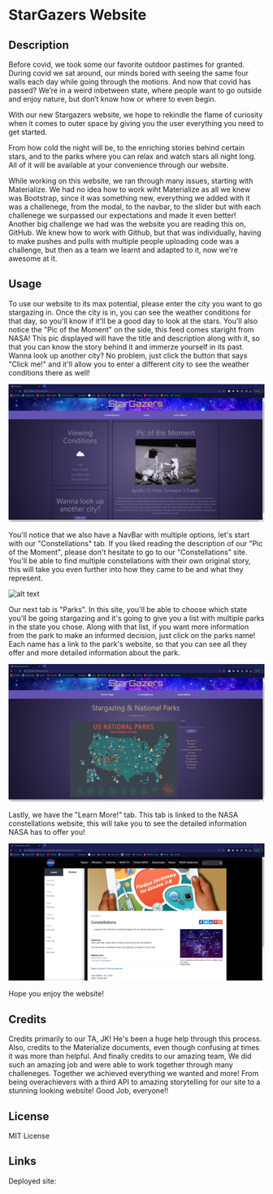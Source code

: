 # StarGazers Website

## Description

Before covid, we took some our favorite outdoor pastimes for granted. During covid we sat around, our minds bored with seeing the same four walls each day while going through the motions.
And now that covid has passed? We’re in a weird inbetween state, where people want to go outside and enjoy nature, but don’t know how or where to even begin.

With our new Stargazers website, we hope to rekindle the flame of curiosity when it comes to outer space by giving you the user everything you need to get started. 

From how cold the night will be, to the enriching stories behind certain stars, and to the parks where you can relax and watch stars all night long. 
All of it will be available at your convenience through our website.

While working on this website, we ran through many issues, starting with Materialize. We had no idea how to work wiht Materialize as all we knew was Bootstrap,
since it was something new, everything we added with it was a challenege, from the modal, to the navbar, to the slider but with each challenege we surpassed our
expectations and made it even better! Another big challenge we had was the website you are reading this on, GitHub. We knew how to work with Github, but that was
individually, having to make pushes and pulls with multiple people uploading code was a challenge, but then as a team we learnt and adapted to it, now we're awesome at it.

## Usage

To use our website to its max potential, please enter the city you want to go stargazing in. Once the city is in, you can see the weather conditions for that day, 
so you'll know if it'll be a good day to look at the stars. You'll also notice the "Pic of the Moment" on the side, this feed comes staright from NASA!
This pic displayed will have the title and description along with it, so that you can know the story behind it and immerze yourself in its past.
Wanna look up another city? No problem, just click the button that says "Click me!" and it'll allow you to enter a different city to see the weather conditions there as well!

![alt text](assets/images/homepage.png)

You'll notice that we also have a NavBar with multiple options, let's start with our "Constellations" tab.
If you liked reading the description of our "Pic of the Moment", please don't hesitate to go to our "Constellations" site.
You'll be able to find multiple constellations with their own original story, this will take you even further into how they came to be and what they represent.

![alt text](assets/images/constellations.png)

Our next tab is "Parks". In this site, you'll be able to choose which state you'll be going stargazing and it's going to give you a list with multiple parks 
in the state you chose. Along with that list, if you want more information from the park to make an informed decision, just click on the parks name!
Each name has a link to the park's website, so that you can see all they offer and more detailed information about the park.

![alt text](assets/images/parks.png)

Lastly, we have the "Learn More!" tab. This tab is linked to the NASA constellations website, this will take you to see the detailed information NASA has to offer you!

![alt text](assets/images/learnmore.png)

Hope you enjoy the website!

## Credits

Credits primarily to our TA, JK! He's been a huge help through this process. Also, credits to the Materialize documents, even though confusing at times it was more than helpful.
And finally credits to our amazing team, We did such an amazing job and were able to work together through many challeneges. Together we achieved everything we wanted and more!
From being overachievers with a third API to amazing storytelling for our site to a stunning looking website! Good Job, everyone!!

## License

MIT License

## Links

Deployed site: 
